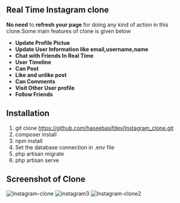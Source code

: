 ## Real Time Instagram clone
**No need** to **refresh your page** for doing any kind of action in this clone.Some main features of clone is given below

- **Update Profile Pictue**
- **Update User Information like email,username,name**
- **Chat with Friends In Real Time**
- **User Timeline**
- **Can Post**
- **Like and unlike post**
- **Can Comments**
- **Visit Other User profile**
- **Follow Friends**
## Installation
1. git clone https://github.com/haseebasifdev/Instagram_clone.git
2. composer install
3. npm install
4. Set the database connection in .env file
5. php artisan migrate
6. php artisan serve
## Screenshot of Clone

![Instagram-clone](https://user-images.githubusercontent.com/55667122/80547776-870af080-89d2-11ea-8146-ce63b30ae787.PNG)
![instagram3](https://user-images.githubusercontent.com/55667122/80547772-85412d00-89d2-11ea-86f7-76f7f106ee91.PNG)
![Instagram-clone2](https://user-images.githubusercontent.com/55667122/80547782-8a05e100-89d2-11ea-8d08-15f07ba96d5d.PNG)
